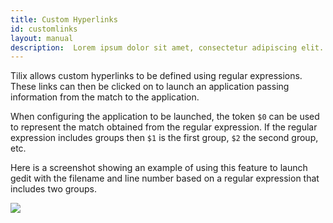 ```yaml
---
title: Custom Hyperlinks
id: customlinks
layout: manual
description:  Lorem ipsum dolor sit amet, consectetur adipiscing elit. In lacinia finibus ullamcorper. Fusce dictum sagittis eros nec interdum. Ut et posuere leo. Morbi at augue quis augue convallis euismod ac et dui. 
---
```

Tilix allows custom hyperlinks to be defined using regular expressions. These links can then be clicked on to launch an application passing information from the match to the application.

When configuring the application to be launched, the token ```$0``` can be used to represent the match obtained from the regular expression. If the regular expression includes groups then ```$1``` is the first group, ```$2``` the second group, etc.

Here is a screenshot showing an example of using this feature to launch gedit with the filename and line number based on a regular expression that includes two groups.

![]({{site.baseurl}}/assets/images/manual/links.png)
